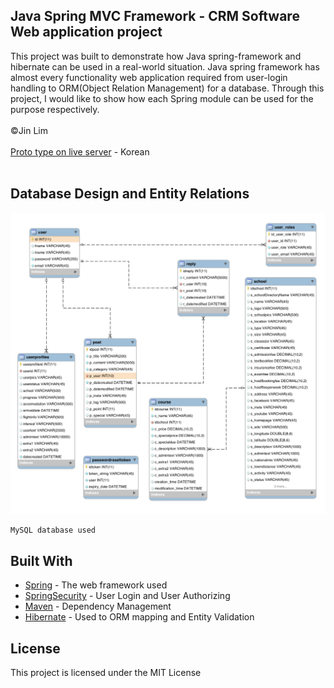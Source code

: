 ## Java Spring MVC Framework - CRM Software Web application project

This project was built to demonstrate how Java spring-framework and hibernate can be used in a real-world situation.
Java spring framework has almost every functionality web application required from user-login handling to ORM(Object Relation Management) for a database. Through this project, I would like to show how each Spring module can be used for the purpose respectively.
<br/><br/>
©Jin Lim
<br/><br/>
[Proto type on live server](https://liffeyireland.com) - Korean
<br/><br/>
## Database Design and Entity Relations
![databasedesign](./pics/01.png "s01")




```
MySQL database used
```

## Built With

* [Spring](https://spring.io/) - The web framework used
* [SpringSecurity](https://spring.io/projects/spring-security/) - User Login and User Authorizing
* [Maven](https://maven.apache.org/) - Dependency Management
* [Hibernate](http://hibernate.org/) - Used to ORM mapping and Entity Validation

## License

This project is licensed under the MIT License
